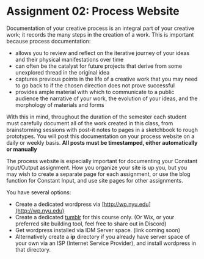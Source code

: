 # Assignment 02: Process Website

Documentation of your creative process is an integral part of your creative work; it records the many steps in the creation of a work. This is important because process documentation:

* allows you to review and reflect on the iterative journey of your ideas and their physical manifestations over time
* can often be the catalyst for future projects that derive from some unexplored thread in the original idea
* captures previous points in the life of a creative work that you may need to go back to if the chosen direction does not prove successful
* provides ample material with which to communicate to a public audience the narrative of your work, the evolution of your ideas, and the morphology of materials and forms

With this in mind, throughout the duration of the semester each student must carefully document all of the work created in this class, from brainstorming sessions with post-it notes to pages in a sketchbook to rough prototypes. You will post this documentation on your process website on a daily or weekly basis. **All posts must be timestamped, either automatically or manually**

The process website is especially important for documenting your Constant Input/Output assignment. How you organize your site is up you, but you may wish to create a separate page for each assignment, or use the blog function for Constant Input, and use site pages for other assignments. 

You have several options:
* Create a dedicated wordpress via [http://wp.nyu.edu](http://wp.nyu.edu)
* Create a dedicated [tumblr](http://tumblr.com) for this course only. (Or Wix, or your preferred site building tool, feel free to share out in Discord) 
* Get wordpress installed via IDM Server space. (link coming soon)
* Alternatively create a **ip** directory if you already have server space of your own via an ISP (Internet Service Provider), and install wordpress in that directory.



